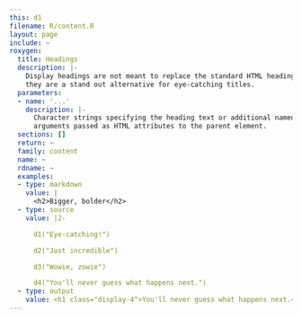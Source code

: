 ```yaml
---
this: d1
filename: R/content.R
layout: page
include: ~
roxygen:
  title: Headings
  description: |-
    Display headings are not meant to replace the standard HTML heading tags,
    they are a stand out alternative for eye-catching titles.
  parameters:
  - name: '...'
    description: |-
      Character strings specifying the heading text or additional named
      arguments passed as HTML attributes to the parent element.
  sections: []
  return: ~
  family: content
  name: ~
  rdname: ~
  examples:
  - type: markdown
    value: |
      <h2>Bigger, bolder</h2>
  - type: source
    value: |2-

      d1("Eye-catching!")

      d2("Just incredible")

      d3("Wowie, zowie")

      d4("You'll never guess what happens next.")
  - type: output
    value: <h1 class="display-4">You'll never guess what happens next.</h1>
---
```

